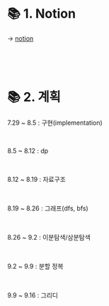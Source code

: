
# 📚 1. Notion
→ [notion](https://www.notion.so/_5-_6-c5f8e22763214c198b6a12d31d00c72a)

&nbsp;

&nbsp;



# 📚 2. 계획
7.29 ~ 8.5 : 구현(implementation)

&nbsp;

8.5 ~ 8.12 : dp

&nbsp;

8.12 ~ 8.19 : 자료구조

&nbsp;

8.19 ~ 8.26 : 그래프(dfs, bfs)

&nbsp;

8.26 ~ 9.2 : 이분탐색/삼분탐색

&nbsp;

9.2 ~ 9.9 : 분할 정복

&nbsp;

9.9 ~ 9.16 : 그리디

